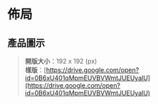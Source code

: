 # 佈局

## 產品圖示

> **開版大小**：192 x 192 (px)  
**樣版**：[https://drive.google.com/open?id=0B6xU401qMpmEUVBVWmtJUEUyalU](https://drive.google.com/open?id=0B6xU401qMpmEUVBVWmtJUEUyalU)

